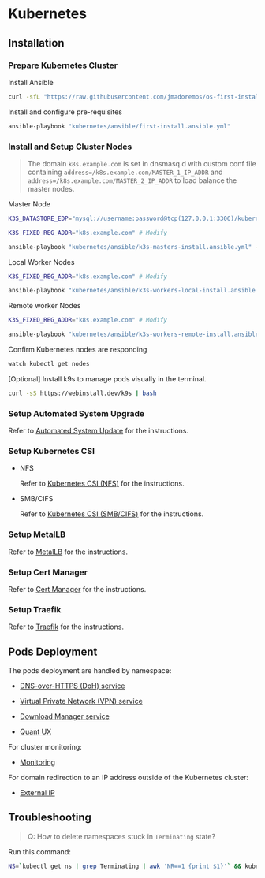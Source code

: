 # Kubernetes

## Installation

### Prepare Kubernetes Cluster

Install Ansible

```sh
curl -sfL "https://raw.githubusercontent.com/jmadoremos/os-first-install-new/main/linux/shared/scripts/ansible-install.sh" | bash
```

Install and configure pre-requisites

```sh
ansible-playbook "kubernetes/ansible/first-install.ansible.yml"
```

### Install and Setup Cluster Nodes

> The domain `k8s.example.com` is set in dnsmasq.d with custom conf file containing `address=/k8s.example.com/MASTER_1_IP_ADDR` and `address=/k8s.example.com/MASTER_2_IP_ADDR` to load balance the master nodes.

Master Node

```sh
K3S_DATASTORE_EDP="mysql://username:password@tcp(127.0.0.1:3306)/kubernetes" # Modify

K3S_FIXED_REG_ADDR="k8s.example.com" # Modify

ansible-playbook "kubernetes/ansible/k3s-masters-install.ansible.yml" --extra-vars="k3s_datastore_edp=${K3S_DATASTORE_EDP} k3s_fixed_reg_addr=${K3S_FIXED_REG_ADDR}"
```

Local Worker Nodes

```sh
K3S_FIXED_REG_ADDR="k8s.example.com" # Modify

ansible-playbook "kubernetes/ansible/k3s-workers-local-install.ansible.yml" --extra-vars="k3s_fixed_reg_addr=${K3S_FIXED_REG_ADDR}"
```

Remote worker Nodes

```sh
K3S_FIXED_REG_ADDR="k8s.example.com" # Modify

ansible-playbook "kubernetes/ansible/k3s-workers-remote-install.ansible.yml" --extra-vars="k3s_fixed_reg_addr=${K3S_FIXED_REG_ADDR}"
```

Confirm Kubernetes nodes are responding

```sh
watch kubectl get nodes
```

[Optional] Install k9s to manage pods visually in the terminal.

```sh
curl -sS https://webinstall.dev/k9s | bash
```

### Setup Automated System Upgrade

Refer to [Automated System Update](./namespaces/system-upgrade/README.md) for the instructions.

### Setup Kubernetes CSI

* NFS

  Refer to [Kubernetes CSI (NFS)](./namespaces/default/kubernetes-csi-nfs/README.md) for the instructions.

* SMB/CIFS

  Refer to [Kubernetes CSI (SMB/CIFS)](./namespaces/default/kubernetes-csi-smb/README.md) for the instructions.

### Setup MetalLB

Refer to [MetalLB](./namespaces/metallb-system/README.md) for the instructions.

### Setup Cert Manager

Refer to [Cert Manager](./namespaces/cert-manager/README.md) for the instructions.

### Setup Traefik

Refer to [Traefik](./namespaces/kube-system/traefik/README.md) for the instructions.

## Pods Deployment

The pods deployment are handled by namespace:

* [DNS-over-HTTPS (DoH) service](./namespaces/default/dns-over-https/README.md)

* [Virtual Private Network (VPN) service](./namespaces/default/virtual-private-network/README.md)

* [Download Manager service](./namespaces/download-manager/README.md)

* [Quant UX](./namespaces/default/quant-ux/README.md)

For cluster monitoring:

* [Monitoring](./namespaces/monitoring/README.md)

For domain redirection to an IP address outside of the Kubernetes cluster:

* [External IP](./namespaces/default/external-ips/README.md)

## Troubleshooting

> Q: How to delete namespaces stuck in `Terminating` state?

Run this command:

```sh
NS=`kubectl get ns | grep Terminating | awk 'NR==1 {print $1}'` && kubectl get namespace "$NS" -o json | tr -d "\n" | sed "s/\"finalizers\": \[[^]]\+\]/\"finalizers\": []/" | kubectl replace --raw /api/v1/namespaces/$NS/finalize -f -
```
